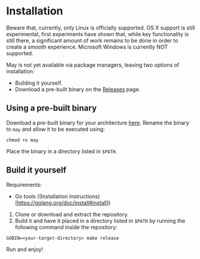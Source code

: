 # Installation

Beware that, currently, only Linux is officially supported. OS X support is still experimental, first experiments have shown that, while key functionality is still there, a significant amount of work remains to be done in order to create a smooth experience. Microsoft Windows is currently NOT supported.

May is not yet available via package managers, leaving two options of installation:

- Building it yourself.
- Download a pre-built binary on the [Releases](https://github.com/robin-mbg/may/releases) page.

## Using a pre-built binary

Download a pre-built binary for your architecture [here](https://github.com/robin-mbg/may/releases). Rename the binary to `may` and allow it to be executed using:

```
chmod +x may
```

Place the binary in a directory listed in `$PATH`.

## Build it yourself

Requirements:
- Go tools ((Installation instructions)[https://golang.org/doc/install#install])

1. Clone or download and extract the repository.
2. Build it and have it placed in a directory listed in `$PATH` by running the following command inside the repository:

```
GOBIN=<your-target-directory> make release
```

Run and enjoy!

